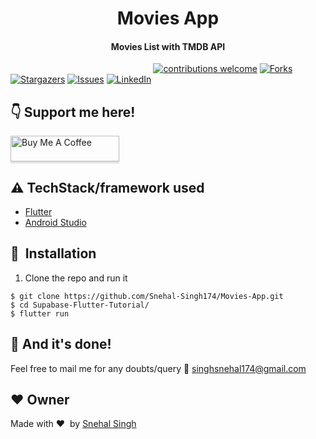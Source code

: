 <h1 align="center">Movies App</h1>

<div align= "center">
  <h4>Movies List with TMDB API</h4>
</div>

&nbsp;&nbsp;&nbsp;&nbsp;&nbsp;&nbsp;&nbsp;&nbsp;&nbsp;&nbsp;&nbsp;&nbsp;&nbsp;&nbsp;&nbsp;&nbsp;&nbsp;&nbsp;&nbsp;&nbsp;&nbsp;&nbsp;&nbsp;&nbsp;&nbsp;&nbsp;&nbsp;&nbsp;&nbsp;&nbsp;&nbsp;&nbsp;&nbsp;&nbsp;&nbsp;&nbsp;&nbsp;&nbsp;&nbsp;&nbsp;&nbsp;&nbsp;&nbsp;&nbsp;&nbsp;&nbsp;&nbsp;&nbsp;&nbsp;&nbsp;&nbsp;&nbsp;&nbsp;&nbsp;&nbsp;&nbsp;&nbsp;
[![contributions welcome](https://img.shields.io/badge/contributions-welcome-brightgreen.svg?style=flat)](https://github.com/Snehal-Singh174/Movies-App/issues)
[![Forks](https://img.shields.io/github/forks/Snehal-Singh174/Movies-App.svg?logo=github)](https://github.com/Snehal-Singh174/Movies-App/network/members)
[![Stargazers](https://img.shields.io/github/stars/Snehal-Singh174/Movies-App.svg?logo=github)](https://github.com/Snehal-Singh174/Movies-App/stargazers)
[![Issues](https://img.shields.io/github/issues/Snehal-Singh174/Movies-App.svg?logo=github)](https://github.com/Snehal-Singh174/Movies-App/issues)
[![LinkedIn](https://img.shields.io/badge/-LinkedIn-black.svg?style=flat-square&logo=linkedin&colorB=555)](https://www.linkedin.com/in/snehal-singh-b5119817b/)

## :point_down: Support me here!
<a href="https://www.buymeacoffee.com/Snehal" target="_blank"><img src="https://www.buymeacoffee.com/assets/img/custom_images/orange_img.png" alt="Buy Me A Coffee" style="height: 41px !important;width: 174px !important;box-shadow: 0px 3px 2px 0px rgba(190, 190, 190, 0.5) !important;-webkit-box-shadow: 0px 3px 2px 0px rgba(190, 190, 190, 0.5) !important;" ></a>


## :warning: TechStack/framework used

- [Flutter](https://flutter.dev/)
- [Android Studio](https://developer.android.com/studio)

## 🚀&nbsp; Installation
1. Clone the repo and run it
```
$ git clone https://github.com/Snehal-Singh174/Movies-App.git
$ cd Supabase-Flutter-Tutorial/
$ flutter run
```

## :clap: And it's done!
Feel free to mail me for any doubts/query 
:email: singhsnehal174@gmail.com

## :heart: Owner
Made with :heart:&nbsp;  by [Snehal Singh](https://github.com/Snehal-Singh174)


